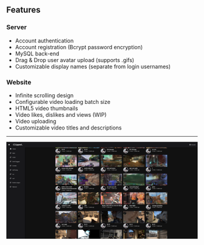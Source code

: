 ## Features

### Server
- Account authentication
- Account registration  (Bcrypt password encryption)
- MySQL back-end
- Drag & Drop user avatar upload (supports .gifs)
- Customizable display names (separate from login usernames)

### Website
- Infinite scrolling design
- Configurable video loading batch size
- HTML5 video thumbnails
- Video likes, dislikes and views (WIP)
- Video uploading
- Customizable video titles and descriptions

---

![website screenshot](/ss.png?raw=true)